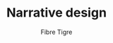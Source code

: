 ---
title: Narrative design
slug: narrative-design
author: Fibre Tigre
cover: narrative-design.jpg
summary: Une série de vidéos sur le narrative design
free_resource: https://www.youtube.com/watch?v=UkEPbRr4mA8&list=PLbe1zSFCrWr3QrmkkLR874cl1prqtvkYv
mandatory: false
paths:
- "/competences/exprimer"
- "/parcours/creation-numerique"
---